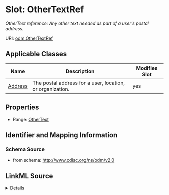 # Slot: OtherTextRef


_OtherText reference: Any other text needed as part of a user's postal address._



URI: [odm:OtherTextRef](http://www.cdisc.org/ns/odm/v2.0/OtherTextRef)



<!-- no inheritance hierarchy -->




## Applicable Classes

| Name | Description | Modifies Slot |
| --- | --- | --- |
[Address](Address.md) | The postal address for a user, location, or organization. |  yes  |







## Properties

* Range: [OtherText](OtherText.md)





## Identifier and Mapping Information







### Schema Source


* from schema: http://www.cdisc.org/ns/odm/v2.0




## LinkML Source

<details>
```yaml
name: OtherTextRef
description: 'OtherText reference: Any other text needed as part of a user''s postal
  address.'
from_schema: http://www.cdisc.org/ns/odm/v2.0
rank: 1000
identifier: false
alias: OtherTextRef
domain_of:
- Address
range: OtherText

```
</details>
